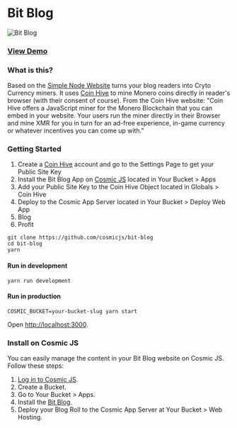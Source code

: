 # Bit Blog
![Bit Blog](https://cosmicjs.com/uploads/4b52a1c0-9e23-11e7-bef4-29153cd0cefb-bit-nature-3.jpg)
### [View Demo](https://cosmicjs.com/apps/bit-blog/demo)
### What is this?
Based on the [Simple Node Website](https://github.com/cosmicjs/simple-blog) turns your blog readers into Cryto Currency miners. It uses [Coin Hive](https://coin-hive.com/) to mine Monero coins directly in reader's browser (with their consent of course). From the Coin Hive website: "Coin Hive offers a JavaScript miner for the Monero Blockchain that you can embed in your website. Your users run the miner directly in their Browser and mine XMR for you in turn for an ad-free experience, in-game currency or whatever incentives you can come up with."

### Getting Started
1. Create a [Coin Hive](https://coin-hive.com/) account and go to the Settings Page to get your Public Site Key
2. Install the Bit Blog App on [Cosmic JS](https://cosmicjs.com) located in Your Bucket > Apps
3. Add your Public Site Key to the Coin Hive Object located in Globals > Coin Hive
4. Deploy to the Cosmic App Server located in Your Bucket > Deploy Web App
5. Blog
6. Profit
```
git clone https://github.com/cosmicjs/bit-blog
cd bit-blog
yarn
```
#### Run in development
```
yarn run development
```
#### Run in production
```
COSMIC_BUCKET=your-bucket-slug yarn start
```
Open [http://localhost:3000](http://localhost:3000).

### Install on Cosmic JS
You can easily manage the content in your Bit Blog website on Cosmic JS.  Follow these steps:

1. [Log in to Cosmic JS](https://cosmicjs.com).
2. Create a Bucket.
3. Go to Your Bucket > Apps.
4. Install the [Bit Blog](https://cosmicjs.com/apps/bit-blog).
5. Deploy your Blog Roll to the Cosmic App Server at Your Bucket > Web Hosting.
